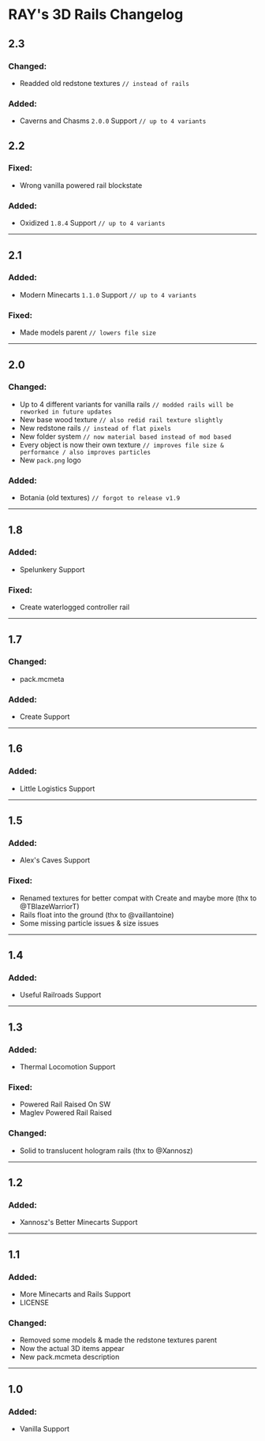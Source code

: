 # RAY's 3D Rails Changelog

## 2.3

### Changed:
- Readded old redstone textures `// instead of rails`

### Added:
- Caverns and Chasms `2.0.0` Support `// up to 4 variants`

## 2.2

### Fixed:
- Wrong vanilla powered rail blockstate

### Added:
- Oxidized `1.8.4` Support `// up to 4 variants`

---

## 2.1

### Added:
- Modern Minecarts `1.1.0` Support `// up to 4 variants`

### Fixed:
- Made models parent `// lowers file size`

---

## 2.0

### Changed:
- Up to 4 different variants for vanilla rails `// modded rails will be reworked in future updates`
- New base wood texture `// also redid rail texture slightly`
- New redstone rails `// instead of flat pixels`
- New folder system `// now material based instead of mod based`
- Every object is now their own texture `// improves file size & performance / also improves particles`
- New `pack.png` logo

### Added:
- Botania (old textures) `// forgot to release v1.9`

---

## 1.8

### Added:
- Spelunkery Support

### Fixed:
- Create waterlogged controller rail

---

## 1.7

### Changed:
- pack.mcmeta

### Added:
- Create Support

---

## 1.6

### Added:
- Little Logistics Support

---

## 1.5

### Added:
- Alex's Caves Support

### Fixed:
- Renamed textures for better compat with Create and maybe more (thx to @TBlazeWarriorT)
- Rails float into the ground (thx to @vaillantoine)
- Some missing particle issues & size issues

---

## 1.4

### Added:
- Useful Railroads Support

---

## 1.3

### Added:
- Thermal Locomotion Support

### Fixed:
- Powered Rail Raised On SW
- Maglev Powered Rail Raised

### Changed:
- Solid to translucent hologram rails (thx to @Xannosz)

---

## 1.2

### Added:
- Xannosz's Better Minecarts Support

---

## 1.1

### Added:
- More Minecarts and Rails Support
- LICENSE

### Changed:
- Removed some models & made the redstone textures parent
- Now the actual 3D items appear
- New pack.mcmeta description

---

## 1.0

### Added:
- Vanilla Support